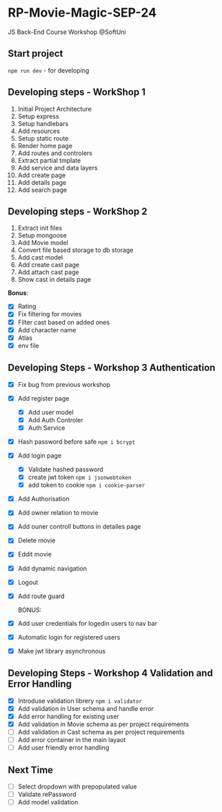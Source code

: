 # RP-Movie-Magic-SEP-24

JS Back-End Course Workshop @SoftUni

## Start project

`npm run dev` - for developing

## Developing steps - WorkShop 1

1. Initial Project Architecture
2. Setup express
3. Setup handlebars
4. Add resources
5. Setup static route
6. Render home page
7. Add routes and controlers
8. Extract partial tmplate
9. Add service and data layers
10. Add create page
11. Add details page
12. Add search page

## Developing steps - WorkShop 2

1. Extract init files
2. Setup mongoose
3. Add Movie model
4. Convert file based storage to db storage
5. Add cast model
6. Add create cast page
7. Add attach cast page
8. Show cast in details page

**Bonus**:

- [x] Rating
- [x] Fix filtering for movies
- [x] Filter cast based on added ones
- [x] Add character name
- [x] Atlas
- [x] env file

## Developing Steps - Workshop 3 Authentication

- [x] Fix bug from previous workshop
- [x] Add register page    
   - [x] Add user model
   - [x] Add Auth Controler
   - [x] Auth Service
- [x] Hash password before safe `npm i bcrypt`
- [x] Add login page
   - [x] Validate hashed password
   - [x] create jwt token `npm i jsonwebtoken`
   - [x] add token to cookie `npm i cookie-parser`
- [x] Add Authorisation
- [x] Add owner relation to movie
- [x] Add ouner controll buttons in detailes page
- [x] Delete movie
- [x] Eddit movie
- [x] Add dynamic navigation
- [x] Logout
- [x] Add route guard

   BONUS:

- [x] Add user credentials for logedin users to nav bar
- [x] Automatic login for registered users
- [x] Make jwt library asynchronous


## Developing Steps - Workshop 4 Validation and Error Handling
- [x] Introduse validation librery `npm i validator`
- [x] Add validation in User schema and handle error 
- [x] Add error handling for existing user
- [x] Add validation in Movie schema as per project requirements
- [ ] Add validation in Cast schema as per project requirements
- [ ] Add error container in the main layaot 
- [ ] Add user friendly error handling

## Next Time

- [ ] Select dropdown with prepopulated value
- [ ] Validate rePassword
- [ ] Add model validation
